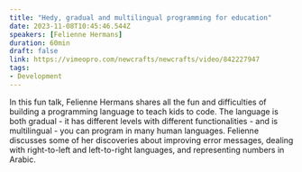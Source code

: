 ```yaml
---
title: "Hedy, gradual and multilingual programming for education"
date: 2023-11-08T10:45:46.544Z
speakers: [Felienne Hermans]
duration: 60min
draft: false
link: https://vimeopro.com/newcrafts/newcrafts/video/842227947
tags:
- Development
---
```


In this fun talk, Felienne Hermans shares all the fun and difficulties of building a programming language to teach kids to code. The language is both gradual - it has different levels with different functionalities - and is multilingual - you can program in many human languages.
Felienne discusses some of her discoveries about improving error messages, dealing with right-to-left and left-to-right languages, and representing numbers in Arabic.